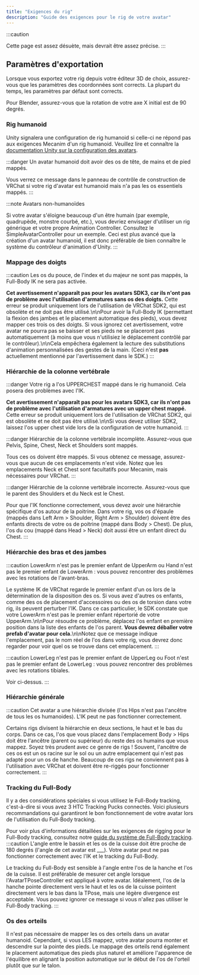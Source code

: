 ```yaml
---
title: "Exigences du rig"
description: "Guide des exigences pour le rig de votre avatar"
---
```


:::caution

Cette page est assez désuète, mais devrait être assez précise.
:::

## Paramètres d'exportation

Lorsque vous exportez votre rig depuis votre éditeur 3D de choix, assurez-vous que les paramètres des coordonnées sont corrects. La plupart du temps, les paramètres par défaut sont corrects.

Pour Blender, assurez-vous que la rotation de votre axe X initial est de 90 degrés.
### Rig humanoid

Unity signalera une configuration de rig humanoid si celle-ci ne répond pas aux exigences Mecanim d'un rig humanoid. Veuillez lire et connaître la [documentation Unity sur la configuration des avatars](https://docs.unity3d.com/Manual/ConfiguringtheAvatar.html).

:::danger Un avatar humanoid doit avoir des os de tête, de mains et de pied mappés.

Vous verrez ce message dans le panneau de contrôle de construction de VRChat si votre rig d'avatar est humanoid mais n'a pas les os essentiels mappés.
:::

:::note Avatars non-humanoïdes

Si votre avatar s'éloigne beaucoup d'un être humain (par exemple, quadrupède, monstre courbé, etc.), vous devriez envisager d'utiliser un rig générique et votre propre Animation Controller. Consultez le SimpleAvatarController pour un exemple. Ceci est plus avancé que la création d'un avatar humanoid, il est donc préférable de bien connaître le système du contrôleur d'animation d'Unity.
:::

### Mappage des doigts

:::caution Les os du pouce, de l'index et du majeur ne sont pas mappés, la Full-Body IK ne sera pas activée.

**Cet avertissement n'apparaît pas pour les avatars SDK3, car ils n'ont pas de problème avec l'utilisation d'armatures sans os des doigts.** Cette erreur se produit uniquement lors de l'utilisation de VRChat SDK2, qui est obsolète et ne doit pas être utilisé.\n\nPour avoir la Full-Body IK (permettant la flexion des jambes et le placement automatique des pieds), vous devez mapper ces trois os des doigts. Si vous ignorez cet avertissement, votre avatar ne pourra pas se baisser et ses pieds ne se placeront pas automatiquement (à moins que vous n'utilisiez le déplacement contrôlé par le contrôleur).\n\nCela empêchera également la lecture des substitutions d'animation personnalisées des gestes de la main. (Ceci n'est **pas** actuellement mentionné par l'avertissement dans le SDK.)
:::

### Hiérarchie de la colonne vertébrale

:::danger Votre rig a l'os UPPERCHEST mappé dans le rig humanoid. Cela posera des problèmes avec l'IK.

**Cet avertissement n'apparaît pas pour les avatars SDK3, car ils n'ont pas de problème avec l'utilisation d'armatures avec un upper chest mappé.** Cette erreur se produit uniquement lors de l'utilisation de VRChat SDK2, qui est obsolète et ne doit pas être utilisé.\n\nSi vous devez utiliser SDK2, laissez l'os upper chest vide lors de la configuration de votre humanoid.
:::

:::danger Hiérarchie de la colonne vertébrale incomplète. Assurez-vous que Pelvis, Spine, Chest, Neck et Shoulders sont mappés.

Tous ces os doivent être mappés. Si vous obtenez ce message, assurez-vous que aucun de ces emplacements n'est vide. Notez que les emplacements Neck et Chest sont facultatifs pour Mecanim, mais nécessaires pour VRChat.
:::

:::danger Hiérarchie de la colonne vertébrale incorrecte. Assurez-vous que le parent des Shoulders et du Neck est le Chest.

Pour que l'IK fonctionne correctement, vous devez avoir une hiérarchie spécifique d'os autour de la poitrine. Dans votre rig, vos os d'épaule (mappés dans Left Arm > Shoulder, Right Arm > Shoulder) doivent être des enfants directs de votre os de poitrine (mappé dans Body > Chest). De plus, l'os du cou (mappé dans Head > Neck) doit aussi être un enfant direct du Chest.
:::

### Hiérarchie des bras et des jambes

:::caution LowerArm n'est pas le premier enfant de UpperArm ou Hand n'est pas le premier enfant de LowerArm : vous pouvez rencontrer des problèmes avec les rotations de l'avant-bras.

Le système IK de VRChat regarde le premier enfant d'un os lors de la détermination de la disposition des os. Si vous avez d'autres os enfants, comme des os de placement d'accessoires ou des os de torsion dans votre rig, ils peuvent perturber l'IK. Dans ce cas particulier, le SDK constate que votre LowerArm n'est pas le premier enfant répertorié de votre UpperArm.\n\nPour résoudre ce problème, déplacez l'os enfant en première position dans la liste des enfants de l'os parent. **Vous devrez déballer votre prefab d'avatar pour cela.**\n\nNotez que ce message indique l'emplacement, pas le nom réel de l'os dans votre rig, vous devrez donc regarder pour voir quel os se trouve dans cet emplacement.
:::

:::caution LowerLeg n'est pas le premier enfant de UpperLeg ou Foot n'est pas le premier enfant de LowerLeg : vous pouvez rencontrer des problèmes avec les rotations tibiales.

Voir ci-dessus.
:::

### Hiérarchie générale

:::caution Cet avatar a une hiérarchie divisée (l'os Hips n'est pas l'ancêtre de tous les os humanoides). L'IK peut ne pas fonctionner correctement.

Certains rigs divisent la hiérarchie en deux sections, le haut et le bas du corps. Dans ce cas, l'os que vous placez dans l'emplacement Body > Hips doit être l'ancêtre (parent ou supérieur) du reste des os humains que vous mappez. Soyez très prudent avec ce genre de rigs ! Souvent, l'ancêtre de ces os est un os racine sur le sol ou un autre emplacement qui n'est pas adapté pour un os de hanche. Beaucoup de ces rigs ne conviennent pas à l'utilisation avec VRChat et doivent être re-riggés pour fonctionner correctement.
:::

### Tracking du Full-Body

Il y a des considérations spéciales si vous utilisez le Full-Body tracking, c'est-à-dire si vous avez 3 HTC Tracking Pucks connectés. Voici plusieurs recommandations qui garantiront le bon fonctionnement de votre avatar lors de l'utilisation du Full-Body tracking.

Pour voir plus d'informations détaillées sur les exigences de rigging pour le Full-Body tracking, consultez notre [guide du système de Full-Body tracking](https://docs.vrchat.com/docs/full-body-tracking).
:::caution L'angle entre le bassin et les os de la cuisse doit être proche de 180 degrés (l'angle de cet avatar est ___). Votre avatar peut ne pas fonctionner correctement avec l'IK et le tracking du Full-Body.

Le tracking du Full-Body est sensible à l'angle entre l'os de la hanche et l'os de la cuisse. Il est préférable de mesurer cet angle lorsque l'AvatarTPoseController est appliqué à votre avatar. Idéalement, l'os de la hanche pointe directement vers le haut et les os de la cuisse pointent directement vers le bas dans la TPose, mais une légère divergence est acceptable. Vous pouvez ignorer ce message si vous n'allez pas utiliser le Full-Body tracking.
:::

### Os des orteils
Il n'est pas nécessaire de mapper les os des orteils dans un avatar humanoid. Cependant, si vous LES mappez, votre avatar pourra monter et descendre sur la pointe des pieds. Le mappage des orteils rend également le placement automatique des pieds plus naturel et améliore l'apparence de l'équilibre en alignant la position automatique sur le début de l'os de l'orteil plutôt que sur le talon.